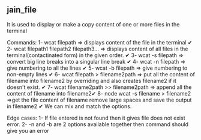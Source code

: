 ## jain_file
It is used to display or make a copy content of one or more files in the terminal


Commands:
1- wcat filepath => displays content of the file in the terminal ✔ 
2- wcat filepath1 filepath2 filepath3... => displays content of all files in the terminal(contactinated form) in the given order. 
✔ 3- wcat -s filepath => convert big line breaks into a singular line break ✔
4- wcat -n filepath => give numbering to all the lines ✔ 
5- wcat -b filepath => give numbering to non-empty lines ✔ 
6- wcat filepath > filename2path => put all the content of filename into filename2 by overriding and also creates filename2 if it doesn't exist. 
✔ 7- wcat filename2path >> filename2path => append all the content of filename into filename2✔ 
8- node wcat -s filename > filename2 =>get the file content of filename remove large spaces and save the output in filename2 ✔ We can mix and match the options.

Edge cases:
1- If file entered is not found then it gives file does not exist error. 2- -n and -b are 2 options available together then command should give you an error
